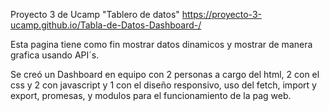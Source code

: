 Proyecto 3 de Ucamp "Tablero de datos"
https://proyecto-3-ucamp.github.io/Tabla-de-Datos-Dashboard-/

Esta pagina tiene como fin mostrar datos dinamicos y mostrar de manera grafica usando API´s.

Se creó un Dashboard en equipo con 2 personas a cargo del html, 2 con el css y 2 con javascript y 1 con el diseño responsivo, uso del fetch, import y export, promesas, y modulos para el funcionamiento de la pag web.

